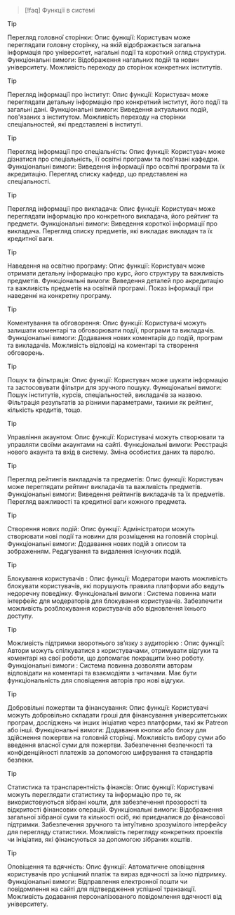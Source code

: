> [!faq] 
> Функції в системі 

> [!tip] 
> Перегляд головної сторінки:
Опис функції: Користувач може переглядати головну сторінку, на якій відображається загальна інформація про університет, нагальні події та короткий огляд структури.
Функціональні вимоги:
Відображення нагальних подій та новин університету.
Можливість переходу до сторінок конкретних інститутів. 

> [!tip] 
> Перегляд інформації про інститут:
Опис функції: Користувач може переглядати детальну інформацію про конкретний інститут, його події та загальні дані.
Функціональні вимоги:
Виведення актуальних подій, пов'язаних з інститутом.
Можливість переходу на сторінки спеціальностей, які представлені в інституті. 

> [!tip] 
> Перегляд інформації про спеціальність:
Опис функції: Користувач може дізнатися про спеціальність, її освітні програми та пов'язані кафедри.
Функціональні вимоги:
Виведення інформації про освітні програми та їх акредитацію.
Перегляд списку кафедр, що представлені на спеціальності. 

> [!tip] 
> Перегляд інформації про викладача:
Опис функції: Користувач може переглядати інформацію про конкретного викладача, його рейтинг та предмети.
Функціональні вимоги:
Виведення короткої інформації про викладача.
Перегляд списку предметів, які викладає викладач та їх кредитної ваги. 

> [!tip] 
> Наведення на освітню програму:
Опис функції: Користувач може отримати детальну інформацію про курс, його структуру та важливість предметів.
Функціональні вимоги:
Виведення деталей про акредитацію та важливість предметів на освітній програмі.
Показ інформації при наведенні на конкретну програму. 

> [!tip] 
> Коментування та обговорення:
Опис функції: Користувачі можуть залишати коментарі та обговорювати події, програми та викладачів.
Функціональні вимоги:
Додавання нових коментарів до подій, програм та викладачів.
Можливість відповіді на коментарі та створення обговорень. 

> [!tip] 
> Пошук та фільтрація:
Опис функції: Користувач може шукати інформацію та застосовувати фільтри для зручного пошуку.
Функціональні вимоги:
Пошук інститутів, курсів, спеціальностей, викладачів за назвою.
Фільтрація результатів за різними параметрами, такими як рейтинг, кількість кредитів, тощо. 

> [!tip] 
> Управління акаунтом:
Опис функції: Користувачі можуть створювати та управляти своїми акаунтами на сайті.
Функціональні вимоги:
Реєстрація нового акаунта та вхід в систему.
Зміна особистих даних та паролю. 

> [!tip] 
> Перегляд рейтингів викладачів та предметів:
Опис функції: Користувач може переглядати рейтинг викладачів та важливість предметів.
Функціональні вимоги:
Виведення рейтингів викладачів та їх предметів.
Перегляд важливості та кредитної ваги кожного предмета. 

> [!tip] 
> Створення нових подій:
Опис функції: Адміністратори можуть створювати нові події та новини для розміщення на головній сторінці.
Функціональні вимоги:
Додавання нових подій з описом та зображенням.
Редагування та видалення існуючих подій. 

> [!tip] 
> Блокування користувачів :
Опис функції: Модератори мають можливість блокувати користувачів, які порушують правила платформи або ведуть недоречну поведінку.
Функціональні вимоги :
Система повинна мати інтерфейс для модераторів для блокування користувачів.
Забезпечити можливість розблокування користувачів або відновлення їхнього доступу. 

> [!tip] 
> Можливість підтримки зворотнього зв’язку з аудиторією :
Опис функції: Автори можуть спілкуватися з користувачами, отримувати відгуки та коментарі на свої роботи, що допомагає покращити їхню роботу.
Функціональні вимоги :
Система повинна дозволяти авторам відповідати на коментарі та взаємодіяти з читачами.
Має бути функціональність для сповіщення авторів про нові відгуки. 

> [!tip] 
> Добровільні пожертви та фінансування:
Опис функції: Користувачі можуть добровільно складати гроші для фінансування університетських програм, досліджень чи інших ініціатив через платформи, такі як Patreon або інші.
Функціональні вимоги:
Додавання кнопки або блоку для здійснення пожертви на головній сторінці.
Можливість вибору суми або введення власної суми для пожертви.
Забезпечення безпечності та конфіденційності платежів за допомогою шифрування та стандартів безпеки. 

> [!tip] 
> Статистика та транспарентність фінансів:
Опис функції: Користувачі можуть переглядати статистику та інформацію про те, як використовуються зібрані кошти, для забезпечення прозорості та відкритості фінансових операцій.
Функціональні вимоги:
Відображення загальної зібраної суми та кількості осіб, які приєдналися до фінансової підтримки.
Забезпечення зручного та інтуїтивно зрозумілого інтерфейсу для перегляду статистики.
Можливість перегляду конкретних проектів чи ініціатив, які фінансуються за допомогою зібраних коштів. 

> [!tip] 
> Оповіщення та вдячність:
Опис функції: Автоматичне оповіщення користувачів про успішний платіж та вираз вдячності за їхню підтримку.
Функціональні вимоги:
Відправлення електронної пошти чи повідомлення на сайті для підтвердження успішної транзакції.
Можливість додавання персоналізованого повідомлення вдячності від університету. 
